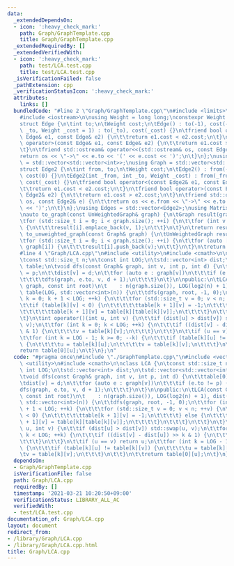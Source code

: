 ```yaml
---
data:
  _extendedDependsOn:
  - icon: ':heavy_check_mark:'
    path: Graph/GraphTemplate.cpp
    title: Graph/GraphTemplate.cpp
  _extendedRequiredBy: []
  _extendedVerifiedWith:
  - icon: ':heavy_check_mark:'
    path: test/LCA.test.cpp
    title: test/LCA.test.cpp
  _isVerificationFailed: false
  _pathExtension: cpp
  _verificationStatusIcon: ':heavy_check_mark:'
  attributes:
    links: []
  bundledCode: "#line 2 \"Graph/GraphTemplate.cpp\"\n#include <limits>\n#include <vector>\n\
    #include <iostream>\n\nusing Weight = long long;\nconstexpr Weight INF = std::numeric_limits<Weight>::max();\n\
    struct Edge {\n\tint to;\n\tWeight cost;\n\tEdge() : to(-1), cost(-1) {}\n\tEdge(int\
    \ _to, Weight _cost = 1) : to(_to), cost(_cost) {}\n\tfriend bool operator<(const\
    \ Edge& e1, const Edge& e2) {\n\t\treturn e1.cost < e2.cost;\n\t}\n\tfriend bool\
    \ operator>(const Edge& e1, const Edge& e2) {\n\t\treturn e1.cost > e2.cost;\n\
    \t}\n\tfriend std::ostream& operator<<(std::ostream& os, const Edge& e) {\n\t\t\
    return os << \"->\" << e.to << '(' << e.cost << ')';\n\t}\n};\nusing UnWeightedGraph\
    \ = std::vector<std::vector<int>>;\nusing Graph = std::vector<std::vector<Edge>>;\n\
    struct Edge2 {\n\tint from, to;\n\tWeight cost;\n\tEdge2() : from(-1), to(-1),\
    \ cost(0) {}\n\tEdge2(int _from, int _to, Weight _cost) : from(_from), to(_to),\
    \ cost(_cost) {}\n\tfriend bool operator<(const Edge2& e1, const Edge2& e2) {\n\
    \t\treturn e1.cost < e2.cost;\n\t}\n\tfriend bool operator>(const Edge2& e1, const\
    \ Edge2& e2) {\n\t\treturn e1.cost > e2.cost;\n\t}\n\tfriend std::ostream& operator<<(std::ostream&\
    \ os, const Edge2& e) {\n\t\treturn os << e.from << \"->\" << e.to << '(' << e.cost\
    \ << ')';\n\t}\n};\nusing Edges = std::vector<Edge2>;\nusing Matrix = std::vector<std::vector<Weight>>;\n\
    \nauto to_graph(const UnWeightedGraph& graph) {\n\tGraph result(graph.size());\n\
    \tfor (std::size_t i = 0; i < graph.size(); ++i) {\n\t\tfor (int v : graph[i])\
    \ {\n\t\t\tresult[i].emplace_back(v, 1);\n\t\t}\n\t}\n\treturn result;\n}\nauto\
    \ to_unweighted_graph(const Graph& graph) {\n\tUnWeightedGraph result(graph.size());\n\
    \tfor (std::size_t i = 0; i < graph.size(); ++i) {\n\t\tfor (auto [v, cost] :\
    \ graph[i]) {\n\t\t\tresult[i].push_back(v);\n\t\t}\n\t}\n\treturn result;\n}\n\
    #line 4 \"Graph/LCA.cpp\"\n#include <utility>\n#include <cmath>\n\nclass LCA {\n\
    \tconst std::size_t n;\n\tconst int LOG;\n\tstd::vector<int> dist;\n\tstd::vector<std::vector<int>>\
    \ table;\n\tvoid dfs(const Graph& graph, int v, int p, int d) {\n\t\ttable[0][v]\
    \ = p;\n\t\tdist[v] = d;\n\t\tfor (auto e : graph[v])\n\t\t\tif (e.to != p) {\n\
    \t\t\t\tdfs(graph, e.to, v, d + 1);\n\t\t\t}\n\t}\n\npublic:\n\tLCA(const Graph&\
    \ graph, const int root)\n\t    : n(graph.size()), LOG(log2(n) + 1), dist(n),\
    \ table(LOG, std::vector<int>(n)) {\n\t\tdfs(graph, root, -1, 0);\n\t\tfor (int\
    \ k = 0; k + 1 < LOG; ++k) {\n\t\t\tfor (std::size_t v = 0; v < n; ++v) {\n\t\t\
    \t\tif (table[k][v] < 0) {\n\t\t\t\t\ttable[k + 1][v] = -1;\n\t\t\t\t} else {\n\
    \t\t\t\t\ttable[k + 1][v] = table[k][table[k][v]];\n\t\t\t\t}\n\t\t\t}\n\t\t}\n\
    \t}\n\tint operator()(int u, int v) {\n\t\tif (dist[u] > dist[v]) std::swap(u,\
    \ v);\n\t\tfor (int k = 0; k < LOG; ++k) {\n\t\t\tif ((dist[v] - dist[u]) >> k\
    \ & 1) {\n\t\t\t\tv = table[k][v];\n\t\t\t}\n\t\t}\n\t\tif (u == v) return u;\n\
    \t\tfor (int k = LOG - 1; k >= 0; --k) {\n\t\t\tif (table[k][u] != table[k][v])\
    \ {\n\t\t\t\tu = table[k][u];\n\t\t\t\tv = table[k][v];\n\t\t\t}\n\t\t}\n\t\t\
    return table[0][u];\n\t}\n};\n"
  code: "#pragma once\n#include \"./GraphTemplate.cpp\"\n#include <vector>\n#include\
    \ <utility>\n#include <cmath>\n\nclass LCA {\n\tconst std::size_t n;\n\tconst\
    \ int LOG;\n\tstd::vector<int> dist;\n\tstd::vector<std::vector<int>> table;\n\
    \tvoid dfs(const Graph& graph, int v, int p, int d) {\n\t\ttable[0][v] = p;\n\t\
    \tdist[v] = d;\n\t\tfor (auto e : graph[v])\n\t\t\tif (e.to != p) {\n\t\t\t\t\
    dfs(graph, e.to, v, d + 1);\n\t\t\t}\n\t}\n\npublic:\n\tLCA(const Graph& graph,\
    \ const int root)\n\t    : n(graph.size()), LOG(log2(n) + 1), dist(n), table(LOG,\
    \ std::vector<int>(n)) {\n\t\tdfs(graph, root, -1, 0);\n\t\tfor (int k = 0; k\
    \ + 1 < LOG; ++k) {\n\t\t\tfor (std::size_t v = 0; v < n; ++v) {\n\t\t\t\tif (table[k][v]\
    \ < 0) {\n\t\t\t\t\ttable[k + 1][v] = -1;\n\t\t\t\t} else {\n\t\t\t\t\ttable[k\
    \ + 1][v] = table[k][table[k][v]];\n\t\t\t\t}\n\t\t\t}\n\t\t}\n\t}\n\tint operator()(int\
    \ u, int v) {\n\t\tif (dist[u] > dist[v]) std::swap(u, v);\n\t\tfor (int k = 0;\
    \ k < LOG; ++k) {\n\t\t\tif ((dist[v] - dist[u]) >> k & 1) {\n\t\t\t\tv = table[k][v];\n\
    \t\t\t}\n\t\t}\n\t\tif (u == v) return u;\n\t\tfor (int k = LOG - 1; k >= 0; --k)\
    \ {\n\t\t\tif (table[k][u] != table[k][v]) {\n\t\t\t\tu = table[k][u];\n\t\t\t\
    \tv = table[k][v];\n\t\t\t}\n\t\t}\n\t\treturn table[0][u];\n\t}\n};\n"
  dependsOn:
  - Graph/GraphTemplate.cpp
  isVerificationFile: false
  path: Graph/LCA.cpp
  requiredBy: []
  timestamp: '2021-03-21 10:20:50+09:00'
  verificationStatus: LIBRARY_ALL_AC
  verifiedWith:
  - test/LCA.test.cpp
documentation_of: Graph/LCA.cpp
layout: document
redirect_from:
- /library/Graph/LCA.cpp
- /library/Graph/LCA.cpp.html
title: Graph/LCA.cpp
---
```

